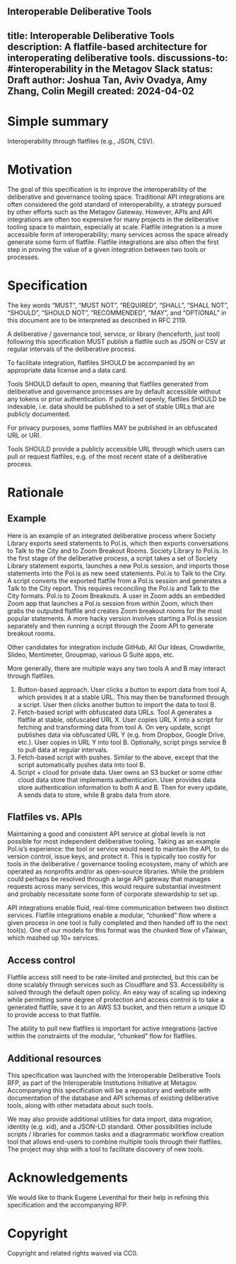 Interoperable Deliberative Tools
---
title: Interoperable Deliberative Tools
description: A flatfile-based architecture for interoperating deliberative tools.
discussions-to: #interoperability in the Metagov Slack
status: Draft
author: Joshua Tan, Aviv Ovadya, Amy Zhang, Colin Megill
created: 2024-04-02
---
# Simple summary
Interoperability through flatfiles (e.g., JSON, CSV).

# Motivation
The goal of this specification is to improve the interoperability of the deliberative and governance tooling space. Traditional API integrations are often considered the gold standard of interoperability, a strategy pursued by other efforts such as the Metagov Gateway. However, APIs and API integrations are often too expensive for many projects in the deliberative tooling space to maintain, especially at scale. Flatfile integration is a more accessible form of interoperability; many services across the space already generate some form of flatfile. Flatfile integrations are also often the first step in proving the value of a given integration between two tools or processes.

# Specification
The key words “MUST”, “MUST NOT”, “REQUIRED”, “SHALL”, “SHALL NOT”, “SHOULD”, “SHOULD NOT”, “RECOMMENDED”, “MAY”, and “OPTIONAL” in this document are to be interpreted as described in RFC 2119.

A deliberative / governance tool, service, or library (henceforth, just tool) following this specification MUST publish a flatfile such as JSON or CSV at regular intervals of the deliberative process. 

To facilitate integration, flatfiles SHOULD be accompanied by an appropriate data license and a data card.

Tools SHOULD default to open, meaning that flatfiles generated from deliberative and governance processes are by default accessible without any tokens or prior authentication. If published openly, flatfiles SHOULD be indexable, i.e. data should be published to a set of stable URLs that are publicly documented.

For privacy purposes, some flatfiles MAY be published in an obfuscated URL or URI.

Tools SHOULD provide a publicly accessible URL through which users can pull or request flatfiles, e.g. of the most recent state of a deliberative process.

# Rationale

## Example
Here is an example of an integrated deliberative process where Society Library exports seed statements to Pol.is, which then exports conversations to Talk to the City and to Zoom Breakout Rooms.
Society Library to Pol.is. In the first stage of the deliberative process, a script takes a set of Society Library statement exports, launches a new Pol.is session, and imports those statements into the Pol.is as new seed statements.
Pol.is to Talk to the City. A script converts the exported flatfile from a Pol.is session and generates a Talk to the City report. This requires reconciling the Pol.is and Talk to the City formats.
Pol.is to Zoom Breakouts. A user in Zoom adds an embedded Zoom app that launches a Pol.is session from within Zoom, which then grabs the outputed flatfile and creates Zoom breakout rooms for the most popular statements. A more hacky version involves starting a Pol.is session separately and then running a script through the Zoom API to generate breakout rooms.

Other candidates for integration include GitHub, All Our Ideas, Crowdwrite, Slideo, Mentimeter, Groupmap, various G Suite apps, etc.

More generally, there are multiple ways any two tools A and B may interact through flatfiles.
1. Button-based approach. User clicks a button to export data from tool A, which provides it at a stable URL. This may then be transformed through a script. User then clicks another button to import the data to tool B.
2. Fetch-based script with obfuscated data URLs. Tool A generates a flatfile at stable, obfuscated URL X. User copies URL X into a script for fetching and transforming data from tool A. On very update, script publishes data via obfuscated URL Y (e.g. from Dropbox, Google Drive, etc.). User copies in URL Y into tool B. Optionally, script pings service B to pull data at regular intervals.
3. Fetch-based script with pushes. Similar to the above, except that the script automatically pushes data into tool B.
4. Script + cloud for private data. User owns an S3 bucket or some other cloud data store that implements authentication. User provides data store authentication information to both A and B. Then for every update, A sends data to store, while B grabs data from store.

## Flatfiles vs. APIs
Maintaining a good and consistent API service at global levels is not possible for most independent deliberative tooling. Taking as an example Pol.is’s experience: the tool or service would need to maintain the API, to do version control, issue keys, and protect it. This is typically too costly for tools in the deliberative / governance tooling ecosystem, many of which are operated as nonprofits and/or as open-source libraries. While the problem could perhaps be resolved through a large API gateway that manages requests across many services, this would require substantial investment and probably necessitate some form of corporate stewardship to set up.

API integrations enable fluid, real-time communication between two distinct services. Flatfile integrations enable a modular, “chunked” flow where a given process in one tool is fully completed and then handed off to the next tool(s). One of our models for this format was the chunked flow of vTaiwan, which mashed up 10+ services.

## Access control
Flatfile access still need to be rate-limited and protected, but this can be done scalably through services such as Cloudflare and S3. Accessibility is solved through the default open policy. An easy way of scaling up indexing while permitting some degree of protection and access control is to take a generated flatfile, save it to an AWS S3 bucket, and then return a unique ID to provide access to that flatfile. 

The ability to pull new flatfiles is important for active integrations (active within the constraints of the modular, “chunked” flow for flatfiles.

## Additional resources
This specification was launched with the Interoperable Deliberative Tools RFP, as part of the Interoperable Institutions Initiative at Metagov. Accompanying this specification will be a repository and website with documentation of the database and API schemas of existing deliberative tools, along with other metadata about such tools.

We may also provide additional utilities for data import, data migration, identity (e.g. xid), and a JSON-LD standard. Other possibilities include scripts / libraries for common tasks and a diagrammatic workflow creation tool that allows end-users to combine multiple tools through their flatfiles. The project may ship with a tool to facilitate discovery of new tools.

# Acknowledgements
We would like to thank Eugene Leventhal for their help in refining this specification and the accompanying RFP.

# Copyright
Copyright and related rights waived via CC0.

